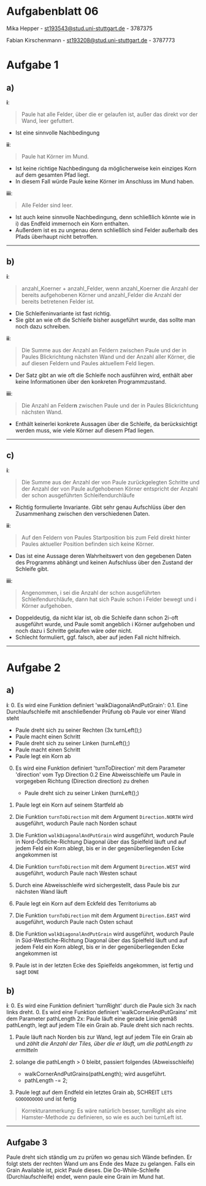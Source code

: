 # Aufgabenblatt 06
Mika Hepper - st193543@stud.uni-stuttgart.de - 3787375

Fabian Kirschenmann - st193208@stud.uni-stuttgart.de - 3787773
# Aufgabe 1
## a)
**i**: 
> Paule hat alle Felder, über die er gelaufen ist, außer das direkt vor der Wand, leer gefuttert.

- Ist eine sinnvolle Nachbedingung 

**ii**: 
> Paule hat Körner im Mund.

- Ist keine richtige Nachbedingung da möglicherweise kein einziges Korn auf dem gesamten Pfad liegt.
- In diesem Fall würde Paule keine Körner im Anschluss im Mund haben.


**iii**:
> Alle Felder sind leer.

- Ist auch keine sinnvolle Nachbedingung, denn schließlich könnte wie in i) das Endfeld immernoch ein Korn enthalten.
- Außerdem ist es zu ungenau denn schließlich sind Felder außerhalb des Pfads überhaupt nicht betroffen.

---

## b)
**i**:
> anzahl_Koerner + anzahl_Felder, wenn anzahl_Koerner die Anzahl der bereits aufgehobenen
Körner und anzahl_Felder die Anzahl der bereits betretenen Felder ist.

- Die Schleifeninvariante ist fast richtig.
- Sie gibt an wie oft die Schleife bisher ausgeführt wurde, das sollte man noch dazu schreiben.

**ii**:
> Die Summe aus der Anzahl an Feldern zwischen Paule und der in Paules Blickrichtung
nächsten Wand und der Anzahl aller Körner, die auf diesen Feldern und Paules aktuellem
Feld liegen.

- Der Satz gibt an wie oft die Schleife noch ausführen wird, enthält aber keine Informationen über den konkreten Programmzustand.

**iii**:
> Die Anzahl an Felder**n** zwischen Paule und der in Paules Blickrichtung nächsten Wand.

- Enthält keinerlei konkrete Aussagen über die Schleife, da berücksichtigt werden muss, wie viele Körner auf diesem Pfad liegen.

---

## c)
**i**:
> Die Summe aus der Anzahl der von Paule zurückgelegten Schritte und der Anzahl der von Paule aufgehobenen Körner entspricht der Anzahl der schon ausgeführten Schleifendurchläufe

- Richtig formulierte Invariante. Gibt sehr genau Aufschlüss über den Zusammenhang zwischen den verschiedenen Daten.

**ii**:
> Auf den Feldern von Paules Startposition bis zum Feld direkt hinter Paules aktueller Position befinden sich keine Körner.

- Das ist eine Aussage deren Wahrheitswert von den gegebenen Daten des Programms abhängt und keinen Aufschluss über den Zustand der Schleife gibt.

**iii**:
> Angenommen, i sei die Anzahl der schon ausgeführten Schleifendurchläufe, dann hat sich Paule schon i Felder bewegt und i Körner aufgehoben.

- Doppeldeutig, da nicht klar ist, ob die Schleife dann schon 2i-oft ausgeführt wurde, und Paule somit angeblich i Körner aufgehoben und noch dazu i Schritte gelaufen wäre oder nicht.
- Schlecht formuliert, ggf. falsch, aber auf jeden Fall nicht hilfreich.

---

# Aufgabe 2
## a)
**i**:
0. Es wird eine Funktion definiert 'walkDiagonalAndPutGrain':
    0.1. Eine Durchlaufschleife mit anschließender Prüfung ob Paule vor einer Wand steht
   - Paule dreht sich zu seiner Rechten (3x turnLeft();)
   - Paule macht einen Schritt
   - Paule dreht sich zu seiner Linken (turnLeft();)
   - Paule macht einen Schritt
   - Paule legt ein Korn ab

0. Es wird eine Funktion definiert 'turnToDirection' mit dem Parameter 'direction' vom Typ Direction
    0.2 Eine Abweisschleife um Paule in vorgegeben Richtung (Direction direction) zu drehen
   - Paule dreht sich zu seiner Linken (turnLeft();)

1. Paule legt ein Korn auf seinem Startfeld ab
2. Die Funktion `turnToDirection` mit dem Argument `Direction.NORTH` wird ausgeführt, wodurch Paule nach Norden schaut
3. Die Funktion `walkDiagonalAndPutGrain` wird ausgeführt, wodurch Paule in Nord-Östliche-Richtung Diagonal über das Spielfeld läuft und auf jedem Feld ein Korn ablegt, bis er in der gegenüberliegenden Ecke angekommen ist
4. Die Funktion `turnToDirection` mit dem Argument `Direction.WEST` wird ausgeführt, wodurch Paule nach Westen schaut
5. Durch eine Abweisschleife wird sichergestellt, dass Paule bis zur nächsten Wand läuft
6. Paule legt ein Korn auf dem Eckfeld des Territoriums ab
6. Die Funktion `turnToDirection` mit dem Argument `Direction.EAST` wird ausgeführt, wodurch Paule nach Osten schaut
7. Die Funktion `walkDiagonalAndPutGrain` wird ausgeführt, wodurch Paule in Süd-Westliche-Richtung Diagonal über das Spielfeld läuft und auf jedem Feld ein Korn ablegt, bis er in der gegenüberliegenden Ecke angekommen ist
8. Paule ist in der letzten Ecke des Spielfelds angekommen, ist fertig und sagt `DONE`


## b)
**i**:
0. Es wird eine Funktion definiert 'turnRight' durch die Paule sich 3x nach links dreht.
0. Es wird eine Funktion definiert 'walkCornerAndPutGrains' mit dem Parameter pathLength
    2x:
        Paule läuft eine gerade Linie gemäß pathLength, legt auf jedem Tile ein Grain ab.
        Paule dreht sich nach rechts.

1. Paule läuft nach Norden bis zur Wand, legt auf jedem Tile ein Grain ab und
        _zählt die Anzahl der Tiles, über die er läuft, um die pathLength zu ermitteln_

2. solange die pathLength > 0 bleibt, passiert folgendes (Abweisschleife)
    - walkCornerAndPutGrains(pathLength); wird ausgeführt.
    - pathLength -= 2;
3. Paule legt auf dem Endfeld ein letztes Grain ab, SCHREIT `LETS GOOOOOOOOO` und ist fertig

> Korrekturanmerkung: Es wäre natürlich besser, turnRight als eine Hamster-Methode zu definieren, so wie es auch bei turnLeft ist. 

---

## Aufgabe 3

Paule dreht sich ständig um zu prüfen wo genau sich Wände befinden. Er folgt stets der rechten Wand um ans Ende des Maze zu gelangen.
Falls ein Grain Available ist, pickt Paule dieses. Die Do-While-Schleife (Durchlaufschleife) endet, wenn paule eine Grain im Mund hat.